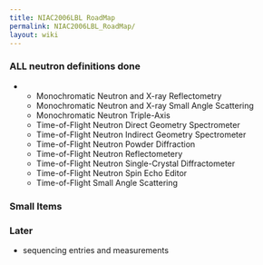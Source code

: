 ```yaml
---
title: NIAC2006LBL RoadMap
permalink: NIAC2006LBL_RoadMap/
layout: wiki
---
```


### **ALL** neutron definitions **done**

-   -   Monochromatic Neutron and X-ray Reflectometry
    -   Monochromatic Neutron and X-ray Small Angle Scattering
    -   Monochromatic Neutron Triple-Axis
    -   Time-of-Flight Neutron Direct Geometry Spectrometer
    -   Time-of-Flight Neutron Indirect Geometry Spectrometer
    -   Time-of-Flight Neutron Powder Diffraction
    -   Time-of-Flight Neutron Reflectometery
    -   Time-of-Flight Neutron Single-Crystal Diffractometer
    -   Time-of-Flight Neutron Spin Echo Editor
    -   Time-of-Flight Small Angle Scattering

### Small Items

### Later

-   sequencing entries and measurements

